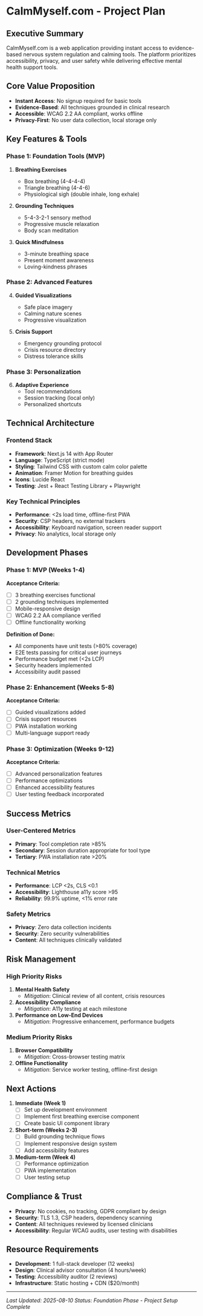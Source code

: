 # CalmMyself.com - Project Plan

## Executive Summary
CalmMyself.com is a web application providing instant access to evidence-based nervous system regulation and calming tools. The platform prioritizes accessibility, privacy, and user safety while delivering effective mental health support tools.

## Core Value Proposition
- **Instant Access**: No signup required for basic tools
- **Evidence-Based**: All techniques grounded in clinical research
- **Accessible**: WCAG 2.2 AA compliant, works offline
- **Privacy-First**: No user data collection, local storage only

## Key Features & Tools

### Phase 1: Foundation Tools (MVP)
1. **Breathing Exercises**
   - Box breathing (4-4-4-4)
   - Triangle breathing (4-4-6)
   - Physiological sigh (double inhale, long exhale)

2. **Grounding Techniques**
   - 5-4-3-2-1 sensory method
   - Progressive muscle relaxation
   - Body scan meditation

3. **Quick Mindfulness**
   - 3-minute breathing space
   - Present moment awareness
   - Loving-kindness phrases

### Phase 2: Advanced Features
4. **Guided Visualizations**
   - Safe place imagery
   - Calming nature scenes
   - Progressive visualization

5. **Crisis Support**
   - Emergency grounding protocol
   - Crisis resource directory
   - Distress tolerance skills

### Phase 3: Personalization
6. **Adaptive Experience**
   - Tool recommendations
   - Session tracking (local only)
   - Personalized shortcuts

## Technical Architecture

### Frontend Stack
- **Framework**: Next.js 14 with App Router
- **Language**: TypeScript (strict mode)
- **Styling**: Tailwind CSS with custom calm color palette
- **Animation**: Framer Motion for breathing guides
- **Icons**: Lucide React
- **Testing**: Jest + React Testing Library + Playwright

### Key Technical Principles
- **Performance**: <2s load time, offline-first PWA
- **Security**: CSP headers, no external trackers
- **Accessibility**: Keyboard navigation, screen reader support
- **Privacy**: No analytics, local storage only

## Development Phases

### Phase 1: MVP (Weeks 1-4)
**Acceptance Criteria:**
- [ ] 3 breathing exercises functional
- [ ] 2 grounding techniques implemented  
- [ ] Mobile-responsive design
- [ ] WCAG 2.2 AA compliance verified
- [ ] Offline functionality working

**Definition of Done:**
- All components have unit tests (>80% coverage)
- E2E tests passing for critical user journeys
- Performance budget met (<2s LCP)
- Security headers implemented
- Accessibility audit passed

### Phase 2: Enhancement (Weeks 5-8)
**Acceptance Criteria:**
- [ ] Guided visualizations added
- [ ] Crisis support resources
- [ ] PWA installation working
- [ ] Multi-language support ready

### Phase 3: Optimization (Weeks 9-12)
**Acceptance Criteria:**
- [ ] Advanced personalization features
- [ ] Performance optimizations
- [ ] Enhanced accessibility features
- [ ] User testing feedback incorporated

## Success Metrics

### User-Centered Metrics
- **Primary**: Tool completion rate >85%
- **Secondary**: Session duration appropriate for tool type
- **Tertiary**: PWA installation rate >20%

### Technical Metrics  
- **Performance**: LCP <2s, CLS <0.1
- **Accessibility**: Lighthouse a11y score >95
- **Reliability**: 99.9% uptime, <1% error rate

### Safety Metrics
- **Privacy**: Zero data collection incidents
- **Security**: Zero security vulnerabilities  
- **Content**: All techniques clinically validated

## Risk Management

### High Priority Risks
1. **Mental Health Safety**
   - *Mitigation*: Clinical review of all content, crisis resources
2. **Accessibility Compliance**  
   - *Mitigation*: A11y testing at each milestone
3. **Performance on Low-End Devices**
   - *Mitigation*: Progressive enhancement, performance budgets

### Medium Priority Risks  
1. **Browser Compatibility**
   - *Mitigation*: Cross-browser testing matrix
2. **Offline Functionality**
   - *Mitigation*: Service worker testing, offline-first design

## Next Actions
1. **Immediate (Week 1)**
   - [ ] Set up development environment
   - [ ] Implement first breathing exercise component
   - [ ] Create basic UI component library

2. **Short-term (Weeks 2-3)**
   - [ ] Build grounding technique flows
   - [ ] Implement responsive design system
   - [ ] Add accessibility features

3. **Medium-term (Week 4)**
   - [ ] Performance optimization
   - [ ] PWA implementation
   - [ ] User testing setup

## Compliance & Trust
- **Privacy**: No cookies, no tracking, GDPR compliant by design
- **Security**: TLS 1.3, CSP headers, dependency scanning
- **Content**: All techniques reviewed by licensed clinicians
- **Accessibility**: Regular WCAG audits, user testing with disabilities

## Resource Requirements
- **Development**: 1 full-stack developer (12 weeks)
- **Design**: Clinical advisor consultation (4 hours/week)
- **Testing**: Accessibility auditor (2 reviews)
- **Infrastructure**: Static hosting + CDN ($20/month)

---
*Last Updated: 2025-08-10*
*Status: Foundation Phase - Project Setup Complete*